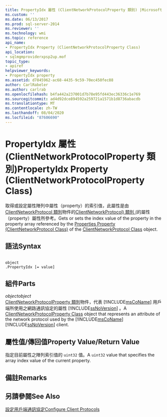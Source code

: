 ```yaml
---
title: PropertyIdx 屬性 (ClientNetworkProtocolProperty 類別) |Microsoft Docs
ms.custom: ''
ms.date: 06/13/2017
ms.prod: sql-server-2014
ms.reviewer: ''
ms.technology: wmi
ms.topic: reference
api_name:
- PropertyIdx Property (ClientNetworkProtocolProperty Class)
api_location:
- sqlmgmproviderxpsp2up.mof
topic_type:
- apiref
helpviewer_keywords:
- PropertyIdx property
ms.assetid: d7845962-ac68-4435-9c59-70ec450fec88
author: CarlRabeler
ms.author: carlrab
ms.openlocfilehash: b4fa442a237001d7b78e95fd443ec36336c1e769
ms.sourcegitcommit: ad4d92dce894592a259721a1571b1d8736abacdb
ms.translationtype: MT
ms.contentlocale: zh-TW
ms.lasthandoff: 08/04/2020
ms.locfileid: "87606690"
---
```

# <a name="propertyidx-property-clientnetworkprotocolproperty-class"></a><span data-ttu-id="26e52-102">PropertyIdx 屬性 (ClientNetworkProtocolProperty 類別)</span><span class="sxs-lookup"><span data-stu-id="26e52-102">PropertyIdx Property (ClientNetworkProtocolProperty Class)</span></span>
  <span data-ttu-id="26e52-103">取得或設定屬性陣列中屬性（property）的索引值，此屬性是由[ClientNetworkProtocol 類別](../clientnetworkprotocol-class/clientnetworkprotocol-class.md)物件的[ClientNetworkProtocol) 類別 (](../clientnetworkprotocol-class/clientnetworkprotocol-class.md)的屬性（property）屬性所參考。</span><span class="sxs-lookup"><span data-stu-id="26e52-103">Gets or sets the index value of the property in the property array referenced by the [Properties Property (ClientNetworkProtocol Class)](../clientnetworkprotocol-class/clientnetworkprotocol-class.md) of the [ClientNetworkProtocol Class](../clientnetworkprotocol-class/clientnetworkprotocol-class.md) object.</span></span>  
  
## <a name="syntax"></a><span data-ttu-id="26e52-104">語法</span><span class="sxs-lookup"><span data-stu-id="26e52-104">Syntax</span></span>  
  
```  
  
object  
.PropertyIdx [= value]  
```  
  
## <a name="parts"></a><span data-ttu-id="26e52-105">組件</span><span class="sxs-lookup"><span data-stu-id="26e52-105">Parts</span></span>  
 <span data-ttu-id="26e52-106">*object*</span><span class="sxs-lookup"><span data-stu-id="26e52-106">*object*</span></span>  
 <span data-ttu-id="26e52-107">[ClientNetworkProtocolProperty 類別](clientnetworkprotocolproperty-class.md)物件，代表 [!INCLUDE[msCoName](../../../includes/msconame-md.md)] 用戶端所使用之網路通訊協定的屬性 [!INCLUDE[ssNoVersion](../../../includes/ssnoversion-md.md)] 。</span><span class="sxs-lookup"><span data-stu-id="26e52-107">A [ClientNetworkProtocolProperty Class](clientnetworkprotocolproperty-class.md) object that represents an attribute of the network protocol used by the [!INCLUDE[msCoName](../../../includes/msconame-md.md)] [!INCLUDE[ssNoVersion](../../../includes/ssnoversion-md.md)] client.</span></span>  
  
## <a name="property-valuereturn-value"></a><span data-ttu-id="26e52-108">屬性值/傳回值</span><span class="sxs-lookup"><span data-stu-id="26e52-108">Property Value/Return Value</span></span>  
 <span data-ttu-id="26e52-109">指定目前屬性之陣列索引值的 `uint32` 值。</span><span class="sxs-lookup"><span data-stu-id="26e52-109">A `uint32` value that specifies the array index value of the current property.</span></span>  
  
## <a name="remarks"></a><span data-ttu-id="26e52-110">備註</span><span class="sxs-lookup"><span data-stu-id="26e52-110">Remarks</span></span>  
  
## <a name="see-also"></a><span data-ttu-id="26e52-111">另請參閱</span><span class="sxs-lookup"><span data-stu-id="26e52-111">See Also</span></span>  
 [<span data-ttu-id="26e52-112">設定用戶端通訊協定</span><span class="sxs-lookup"><span data-stu-id="26e52-112">Configure Client Protocols</span></span>](../../../database-engine/configure-windows/configure-client-protocols.md)  
  
  
